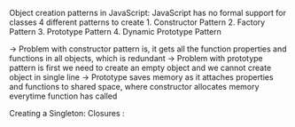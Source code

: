 Object creation patterns in JavaScript: 
    JavaScript has no formal support for classes 
    4 different patterns to create 
        1. Constructor Pattern 
        2. Factory Pattern 
        3. Prototype Pattern 
        4. Dynamic Prototype Pattern 


-> Problem with constructor pattern is, it gets all the function properties and functions in all objects, which is redundant 
-> Problem with prototype pattern is first we need to create an empty object and we cannot create object in single line 
-> Prototype saves memory as it attaches properties and functions to shared space, where constructor allocates memory everytime function has called 



Creating a Singleton: 
Closures :

